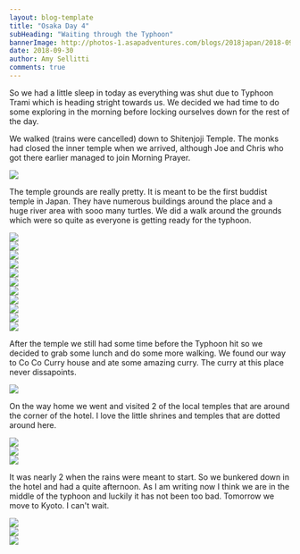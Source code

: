 ```yaml
---
layout: blog-template
title: "Osaka Day 4"
subHeading: "Waiting through the Typhoon"
bannerImage: http://photos-1.asapadventures.com/blogs/2018japan/2018-09-30/IMG_9440.jpg_compressed.JPEG
date: 2018-09-30
author: Amy Sellitti
comments: true
---
```


So we had a little sleep in today as everything was shut due to Typhoon Trami which is heading stright towards us. We decided we had time to do some exploring in the morning before locking ourselves down for the rest of the day.

We walked (trains were cancelled) down to Shitenjoji Temple. The monks had closed the inner temple when we arrived, although Joe and Chris who got there earlier managed to join Morning Prayer.

<div class="center-image"><img src="http://photos-1.asapadventures.com/blogs/2018japan/2018-09-30/20180930_110226.jpg_compressed.JPEG" /></div>

The temple grounds are really pretty. It is meant to be the first buddist temple in Japan. They have numerous buildings around the place and a huge river area with sooo many turtles. We did a walk around the grounds which were so quite as everyone is getting ready for the typhoon.

<div class="center-image"><img src="http://photos-1.asapadventures.com/blogs/2018japan/2018-09-30/IMG_9395.jpg_compressed.JPEG" /></div>
<div class="center-image"><img src="http://photos-1.asapadventures.com/blogs/2018japan/2018-09-30/DSC_1542_1.jpg_compressed.JPEG" /></div>
<div class="center-image"><img src="http://photos-1.asapadventures.com/blogs/2018japan/2018-09-30/IMG_9429.jpg_compressed.JPEG" /></div>
<div class="center-image"><img src="http://photos-1.asapadventures.com/blogs/2018japan/2018-09-30/IMG_9433.jpg_compressed.JPEG" /></div>
<div class="center-image"><img src="http://photos-1.asapadventures.com/blogs/2018japan/2018-09-30/IMG_9425.jpg_compressed.JPEG" /></div>
<div class="center-image"><img src="http://photos-1.asapadventures.com/blogs/2018japan/2018-09-30/IMG_9414.jpg_compressed.JPEG" /></div>
<div class="center-image"><img src="http://photos-1.asapadventures.com/blogs/2018japan/2018-09-30/IMG_9409.jpg_compressed.JPEG" /></div>
<div class="center-image"><img src="http://photos-1.asapadventures.com/blogs/2018japan/2018-09-30/IMG_9403.jpg_compressed.JPEG" /></div>
<div class="center-image"><img src="http://photos-1.asapadventures.com/blogs/2018japan/2018-09-30/IMG_9397.jpg_compressed.JPEG" /></div>
<div class="center-image"><img src="http://photos-1.asapadventures.com/blogs/2018japan/2018-09-30/DSC_1604.jpg_compressed.JPEG" /></div>
<div class="center-image"><img src="http://photos-1.asapadventures.com/blogs/2018japan/2018-09-30/IMG_9401.jpg_compressed.JPEG" /></div>

After the temple we still had some time before the Typhoon hit so we decided to grab some lunch and do some more walking. We found our way to Co Co Curry house and ate some amazing curry. The curry at this place never dissapoints.

<div class="center-image"><img src="http://photos-1.asapadventures.com/blogs/2018japan/2018-09-30/20180930_124535.jpg_compressed.JPEG" /></div>

On the way home we went and visited 2 of the local temples that are around the corner of the hotel. I love the little shrines and temples that are dotted around here.

<div class="center-image"><img src="http://photos-1.asapadventures.com/blogs/2018japan/2018-09-30/IMG_9440.jpg_compressed.JPEG" /></div>
<div class="center-image"><img src="http://photos-1.asapadventures.com/blogs/2018japan/2018-09-30/IMG_9442.jpg_compressed.JPEG" /></div>
<div class="center-image"><img src="http://photos-1.asapadventures.com/blogs/2018japan/2018-09-30/IMG_20180930_132921.jpg_compressed.JPEG" /></div>

It was nearly 2 when the rains were meant to start. So we bunkered down in the hotel and had a quite afternoon. As I am writing now I think we are in the middle of the typhoon and luckily it has not been too bad. Tomorrow we move to Kyoto. I can't wait.

<div class="center-image"><img src="http://photos-1.asapadventures.com/blogs/2018japan/2018-09-30/DSC_1609-PANO.jpg_compressed.JPEG" /></div>
<div class="center-image"><img src="http://photos-1.asapadventures.com/blogs/2018japan/2018-09-30/DSC_1609_1.jpg_compressed.JPEG" /></div>
<div class="center-image"><img src="http://photos-1.asapadventures.com/blogs/2018japan/2018-09-30/20180930_154829.jpg_compressed.JPEG" /></div>
